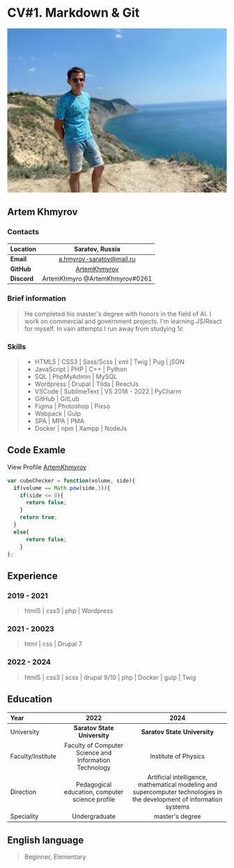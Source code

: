 # CV#1. Markdown & Git

![Picture](src/img/photo.jpg)

## Artem Khmyrov

### Contacts

|**Location**  |Saratov, Russia                                  |
|:-------------|:-----------------------------------------------:|
|**Email**     |a.hmyrov-saratov@mail.ru                         |
|**GitHub**    |[ArtemKhmyrov](https://github.com/ArtemKhmyrov)  |
|**Discord**   |ArtemKhmyro     @ArtemKhmyrov#0261               |

### Brief information

> He completed his master's degree with honors in the field of AI. I work on commercial and government projects. I'm learning JS/React for myself. In vain attempts I run away from studying 1c


### Skills

> - HTML5 | CSS3 | Sass/Scss | xml | Twig | Pug | jSON
> - JavaScript | PHP | C++ | Python 
> - SQL | PhpMyAdmin | MySQL
> - Wordpress | Drupal | Tilda | ReactJs
> - VSCode | SublimeText | VS 2018 - 2022 | PyCharm
> - GitHub | GitLub
> - Figma | Photoshop | Pixso
> - Webpack | Gulp
> - SPA | MPA | PMA
> - Docker | npm | Xampp | NodeJs


## Code Examle

View Profile [ArtemKhmyrov](https://www.codewars.com/users/ArtemKhmyrov/completed_solutions)

```javascript
var cubeChecker = function(volume, side){
  if(volume == Math.pow(side,3)){
    if(side <= 0){
      return false;
    }
    return true;
  }
  else{
      return false;
    }
};
```
## Experience

### 2019 - 2021

> html5 | css3 | php | Wordpress

### 2021 - 20023

> html | css | Drupal 7

### 2022 - 2024

> html5 | css3 | scss | drupal 9/10 | php | Docker | gulp  | Twig 


## Education

|Year                | 2022                                                    |               2024          |
|:-------------------|:-------------------------------------------------------:| :--------------------------:|
|University          |**Saratov State University**                             |**Saratov State University** |
|Faculty/Institute   |Faculty of Computer Science and Information Technology   |Institute of Physics         |
|Direction           |  Pedagogical education, computer science profile        |Artificial intelligence, mathematical modeling and supercomputer technologies in the development of information systems|
|Speciality          |Undergraduate                                            |master's degree              |


## English language 

> Beginner, Elementary
